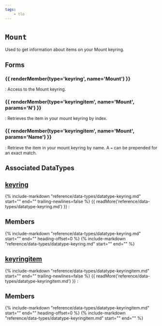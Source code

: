 ```yaml
---
tags:
    - tlo
---
```

# `Mount`

<!--tlo-desc-start-->
Used to get information about items on your Mount keyring.
<!--tlo-desc-end-->
## Forms
<!--tlo-forms-start-->
### {{ renderMember(type='keyring', name='Mount') }}

:   Access to the Mount keyring.

### {{ renderMember(type='keyringitem', name='Mount', params='N') }}

:   Retrieves the item in your mount keyring by index.

### {{ renderMember(type='keyringitem', name='Mount', params='Name') }}

:   Retrieve the item in your mount keyring by name. A `=` can be prepended for an exact match.
<!--tlo-forms-end-->

## Associated DataTypes
<!--tlo-datatypes-start-->
## [keyring](../data-types/datatype-keyring.md)
{%
  include-markdown "reference/data-types/datatype-keyring.md"
  start="<!--dt-desc-start-->"
  end="<!--dt-desc-end-->"
  trailing-newlines=false
%} {{ readMore('reference/data-types/datatype-keyring.md') }}
:    <h2>Members</h2>
    {%
    include-markdown "reference/data-types/datatype-keyring.md"
    start="<!--dt-members-start-->"
    end="<!--dt-members-end-->"
    heading-offset=0
    %}
    {%
    include-markdown "reference/data-types/datatype-keyring.md"
    start="<!--dt-linkrefs-start-->"
    end="<!--dt-linkrefs-end-->"
    %}

## [keyringitem](../data-types/datatype-keyringitem.md)
{%
  include-markdown "reference/data-types/datatype-keyringitem.md"
  start="<!--dt-desc-start-->"
  end="<!--dt-desc-end-->"
  trailing-newlines=false
%} {{ readMore('reference/data-types/datatype-keyringitem.md') }}
:    <h2>Members</h2>
    {%
    include-markdown "reference/data-types/datatype-keyringitem.md"
    start="<!--dt-members-start-->"
    end="<!--dt-members-end-->"
    heading-offset=0
    %}
    {%
    include-markdown "reference/data-types/datatype-keyringitem.md"
    start="<!--dt-linkrefs-start-->"
    end="<!--dt-linkrefs-end-->"
    %}

<!--tlo-datatypes-end-->

<!--tlo-linkrefs-start-->
[keyring]: ../data-types/datatype-keyring.md
[keyringitem]: ../data-types/datatype-keyringitem.md
<!--tlo-linkrefs-end-->
